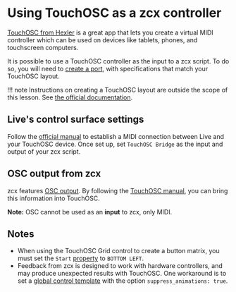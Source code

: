 # Using TouchOSC as a zcx controller

[TouchOSC from Hexler](https://hexler.net/touchosc) is a great app that lets you create a virtual MIDI controller which can be used on devices like tablets, phones, and touchscreen computers.

It is possible to use a TouchOSC controller as the input to a zcx script.
To do so, you will need to [create a port](/lessons/porting), with specifications that match your TouchOSC layout.

!!! note
    Instructions on creating a TouchOSC layout are outside the scope of this lesson.
    See [the official documentation](https://hexler.net/touchosc/manual/introduction).

## Live's control surface settings

Follow the [official manual](/https://hexler.net/touchosc/manual/getting-started-midi) to establish a MIDI connection between Live and your TouchOSC device.
Once set up, set `TouchOSC Bridge` as the input and output of your zcx script.

## OSC output from zcx

zcx features [OSC output](/lessons/osc-output).
By following the [TouchOSC manual](https://hexler.net/touchosc/manual/editor-messages-osc), you can bring this information into TouchOSC.

**Note:** OSC cannot be used as an **input** to zcx, only MIDI.

## Notes

* When using the TouchOSC Grid control to create a button matrix, you must set the `Start` [property](https://hexler.net/touchosc/manual/controls#grid) to `BOTTOM LEFT`.
* Feedback from zcx is designed to work with hardware controllers, and may produce unexpected results with TouchOSC. One workaround is to set a [global control template](/reference/template-reference/#control-templates) with the option `suppress_animations: true`.
